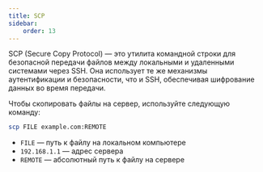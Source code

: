 ```yaml
---
title: SCP
sidebar:
    order: 13
---
```


SCP (Secure Copy Protocol) — это утилита командной строки для безопасной передачи файлов между локальными и удаленными системами через SSH. Она использует те же механизмы аутентификации и безопасности, что и SSH, обеспечивая шифрование данных во время передачи.

Чтобы скопировать файлы на сервер, используйте следующую команду:

```bash
scp FILE example.com:REMOTE
```

- `FILE` — путь к файлу на локальном компьютере
- `192.168.1.1` — адрес сервера
- `REMOTE` — абсолютный путь к файлу на сервере